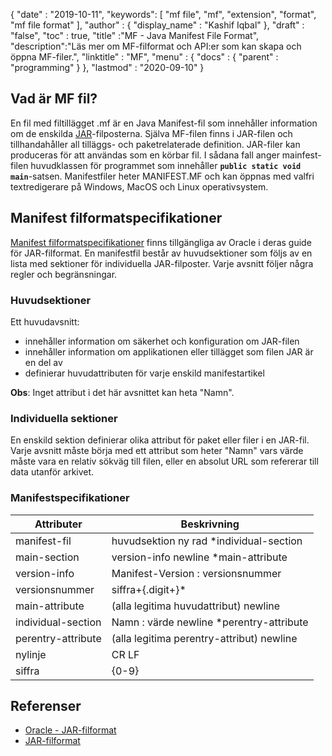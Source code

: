 {
  "date" : "2019-10-11",
  "keywords": [ "mf file", "mf", "extension", "format", "mf file format" ],
  "author" : {
    "display_name" : "Kashif Iqbal"
},
  "draft" : "false",
  "toc" : true,
  "title" :"MF - Java Manifest File Format",
  "description":"Läs mer om MF-filformat och API:er som kan skapa och öppna MF-filer.",
  "linktitle" : "MF",
  "menu" : {
    "docs" : {
      "parent" : "programming"
}
},
  "lastmod" : "2020-09-10"
}

## Vad är MF fil?

En fil med filtillägget .mf är en Java Manifest-fil som innehåller information om de enskilda [JAR](/sv/programming/jar/)-filposterna. Själva MF-filen finns i JAR-filen och tillhandahåller all tilläggs- och paketrelaterade definition. JAR-filer kan produceras för att användas som en körbar fil. I sådana fall anger mainfest-filen huvudklassen för programmet som innehåller **`public static void main`**-satsen. Manifestfiler heter MANIFEST.MF och kan öppnas med valfri textredigerare på Windows, MacOS och Linux operativsystem.

## Manifest filformatspecifikationer

[Manifest filformatspecifikationer](https://docs.oracle.com/javase/8/docs/technotes/guides/jar/jar.html) finns tillgängliga av Oracle i deras guide för JAR-filformat. En manifestfil består av huvudsektioner som följs av en lista med sektioner för individuella JAR-filposter. Varje avsnitt följer några regler och begränsningar.

### Huvudsektioner

Ett huvudavsnitt:

* innehåller information om säkerhet och konfiguration om JAR-filen
* innehåller information om applikationen eller tillägget som filen JAR är en del av
* definierar huvudattributen för varje enskild manifestartikel

**Obs**: Inget attribut i det här avsnittet kan heta "Namn".

### Individuella sektioner

En enskild sektion definierar olika attribut för paket eller filer i en JAR-fil. Varje avsnitt måste börja med ett attribut som heter "Namn" vars värde måste vara en relativ sökväg till filen, eller en absolut URL som refererar till data utanför arkivet.

### Manifestspecifikationer

|Attributer|Beskrivning|
---|---|
|manifest-fil|huvudsektion ny rad *individual-section|
|main-section|version-info newline *main-attribute|
|version-info|Manifest-Version : versionsnummer|
|versionsnummer|siffra+{.digit+}*|
|main-attribute|(alla legitima huvudattribut) newline|
|individual-section|Namn : värde newline *perentry-attribute|
|perentry-attribute|(alla legitima perentry-attribut) newline|
|nylinje|CR LF | LF | CR (följs inte av LF)|
|siffra|{0-9}|

## Referenser

* [Oracle - JAR-filformat](https://docs.oracle.com/javase/8/docs/technotes/guides/jar/jar.html)
* [JAR-filformat](https://en.wikipedia.org/wiki/JAR_(file_format))

